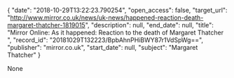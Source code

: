 {
  "date": "2018-10-29T13:22:23.790254", 
  "open_access": false, 
  "target_url": "http://www.mirror.co.uk/news/uk-news/happened-reaction-death-margaret-thatcher-1819015", 
  "description": null, 
  "end_date": null, 
  "title": "Mirror Online: As it happened: Reaction to the death of Margaret Thatcher ", 
  "record_id": "20181029T132223/BpbAhnPHiBWY87r1VdSpWg==", 
  "publisher": "mirror.co.uk", 
  "start_date": null, 
  "subject": "Margaret Thatcher"
}

None